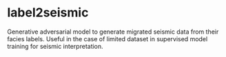 # label2seismic
Generative adversarial model to generate migrated seismic data from their facies labels. Useful in the case of limited dataset in supervised model training for seismic interpretation.
